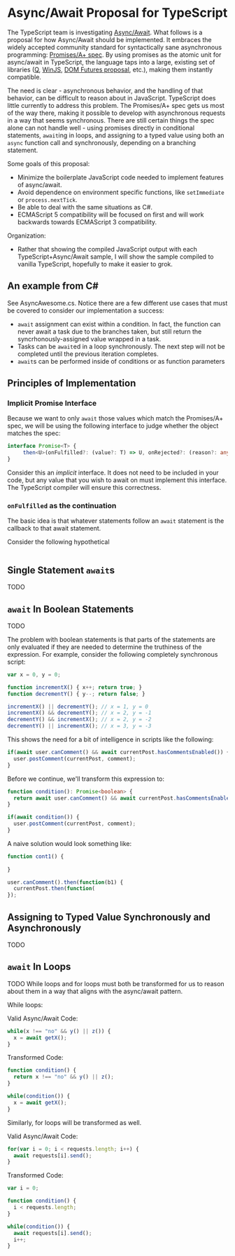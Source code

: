 # Async/Await Proposal for TypeScript

The TypeScript team is investigating
[Async/Await](https://typescript.codeplex.com/wikipage?title=Roadmap&referringTitle=Home). 
What follows is a proposal for how Async/Await should be implemented. It embraces the widely accepted community standard
for syntactically sane asynchronous programming: [Promises/A+ spec](http://promises-aplus.github.io/promises-spec/).
By using promises as the atomic unit for async/await in TypeScript, the language taps into a large, existing set of
libraries ([Q](https://github.com/kriskowal/q), 
[WinJS](http://msdn.microsoft.com/en-us/library/windows/apps/br211867.aspx),
[DOM Futures proposal](http://dom.spec.whatwg.org/#futures), etc.), making them instantly compatible.

The need is clear - asynchronous behavior, and the handling of that behavior, can be difficult to reason about in
JavaScript. TypeScript does little currently to address this problem. The Promises/A+ spec gets us most of the way
there, making it possible to develop with asynchronous requests in a way that seems synchronous. There are still
certain things the spec alone can not handle well - using promises directly in conditional statements, `await`ing in
loops, and assigning to a typed value using both an `async` function call and synchronously, depending on a branching
statement.

Some goals of this proposal:
* Minimize the boilerplate JavaScript code needed to implement features of async/await.
* Avoid dependence on environment specific functions, like `setImmediate` or `process.nextTick`.
* Be able to deal with the same situations as C#.
* ECMAScript 5 compatibility will be focused on first and will work backwards towards ECMAScript 3 compatibility.

Organization:
* Rather that showing the compiled JavaScript output with each TypeScript+Async/Await sample, I will show the sample
  compiled to vanilla TypeScript, hopefully to make it easier to grok.

An example from C#
------------------

See AsyncAwesome.cs. Notice there are a few different use cases that must be covered to consider our implementation a
success:
* `await` assignment can exist within a condition. In fact, the function can never await a task due to the branches
  taken, but still return the syncrhonously-assigned value wrapped in a task.
* Tasks can be `await`ed in a loop synchronously. The next step will not be completed until the previous iteration
  completes.
* `await`s can be performed inside of conditions or as function parameters

## Principles of Implementation

### Implicit Promise Interface
Because we want to only `await` those values which match the Promises/A+ spec, we will be using the following
interface to judge whether the object matches the spec:

```ts
interface Promise<T> {
     then<U>(onFulfilled?: (value?: T) => U, onRejected?: (reason?: any) => any): Promise<U>;
}
```

Consider this an *implicit* interface. It does not need to be included in your code, but any value that you wish to
await on must implement this interface. The TypeScript compiler will ensure this correctness.

### `onFulfilled` as the continuation

The basic idea is that whatever statements follow an `await` statement is the callback to that await statement.

Consider the following hypothetical 
```ts

```

## Single Statement `await`s

TODO

## `await` In Boolean Statements

TODO

The problem with boolean statements is that parts of the statements are only evaluated if they are needed to determine
the truthiness of the expression. For example, consider the following completely synchronous script:
```ts
var x = 0, y = 0;

function incrementX() { x++; return true; }
function decrementY() { y--; return false; }

incrementX() || decrementY(); // x = 1, y = 0
incrementX() && decrementY(); // x = 2, y = -1
decrementY() && incrementX(); // x = 2, y = -2
decrementY() || incrementX(); // x = 3, y = -3
```

This shows the need for a bit of intelligence in scripts like the following:
```ts
if(await user.canComment() && await currentPost.hasCommentsEnabled()) {
  user.postComment(currentPost, comment);
}
```

Before we continue, we'll transform this expression to:
```ts
function condition(): Promise<boolean> {
  return await user.canComment() && await currentPost.hasCommentsEnabled();
}

if(await condition()) {
  user.postComment(currentPost, comment);
}
```

A naive solution would look something like:
```ts
function cont1() {
  
}

user.canComment().then(function(b1) {
  currentPost.then(function(
});
```

## Assigning to Typed Value Synchronously and Asynchronously

TODO

## `await` In Loops

TODO
While loops and for loops must both be transformed for us to reason about them in a way that aligns with the
async/await pattern.

While loops:

Valid Async/Await Code:
```ts
while(x !== "no" && y() || z()) {
  x = await getX();
}
```

Transformed Code:
```ts
function condition() {
  return x !== "no" && y() || z();
}

while(condition()) {
  x = await getX();
}
```

Similarly, for loops will be transformed as well.

Valid Async/Await Code:
```ts
for(var i = 0; i < requests.length; i++) {
  await requests[i].send();
}
```

Transformed Code:
```ts
var i = 0;

function condition() {
  i < requests.length;
}

while(condition()) {
  await requests[i].send();
  i++;
}
```
